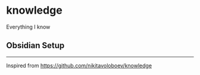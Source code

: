 # knowledge
Everything I know


## Obsidian Setup

---
Inspired from https://github.com/nikitavoloboev/knowledge
